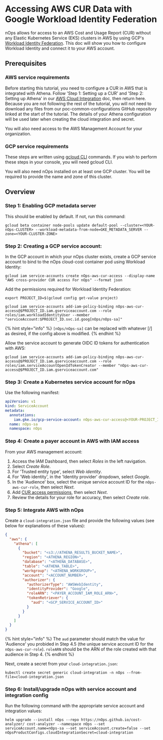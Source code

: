 # Accessing AWS CUR Data with Google Workload Identity Federation

nOps allows for access to an AWS Cost and Usage Report (CUR) without any Elastic Kubernetes Service (EKS) clusters in AWS by using GCP's [Workload Identity Federation](https://cloud.google.com/iam/docs/workload-identity-federation). This doc will show you how to configure Workload Identity and connect it to your AWS account.

## Prerequisites

### AWS service requirements

Before starting this tutorial, you need to configure a CUR in AWS that is integrated with Athena. Follow 'Step 1: Setting up a CUR' and 'Step 2: Setting up Athena' in our [AWS Cloud Integration](/install-and-configure/install/cloud-integration/aws-cloud-integrations/aws-cloud-integrations.md#cost-and-usage-report-integration) doc, then return here. Because you are not following the rest of the tutorial, you will not need to download any files from our poc-common-configurations GitHub repository linked at the start of the tutorial. The details of your Athena configuration will be used later when creating the cloud integration and secret.

You will also need access to the AWS Management Account for your organization.

### GCP service requirements

These steps are written using [gcloud CLI](https://cloud.google.com/sdk/gcloud) commands. If you wish to perform these steps in your console, you will need gcloud CLI.

You will also need nOps installed on at least one GCP cluster. You will be required to provide the name and zone of this cluster.

## Overview

### Step 1: Enabling GCP metadata server

This should be enabled by default. If not, run this command:

```
gcloud beta container node-pools update default-pool --cluster=<YOUR-nOps-CLUSTER> --workload-metadata-from-node=GKE_METADATA_SERVER --zone=<YOUR-CLUSTER-ZONE>
```

### Step 2: Creating a GCP service account:

In the GCP account in which your nOps cluster exists, create a GCP service account to bind to the nOps cloud-cost container pod using Workload Identity:

```
gcloud iam service-accounts create nOps-aws-cur-access --display-name "AWS cross-provider CUR access For nOps" --format json

```

Add the permissions required for Workload Identity Federation:

```
export PROJECT_ID=$(gcloud config get-value project)
```

```
gcloud iam service-accounts add-iam-policy-binding nOps-aws-cur-access@$PROJECT_ID.iam.gserviceaccount.com --role roles/iam.workloadIdentityUser --member "serviceAccount:$PROJECT_ID.svc.id.goog[nOps/nOps-sa]"
```

{% hint style="info" %}
`[nOps/nOps-sa]` can be replaced with whatever [<nOps-K8s-NAMESPACE>/<nOps-SERVICE-ACCOUNT>] as desired, if the config above is modified.
{% endhint %}

Allow the service account to generate OIDC ID tokens for authentication with AWS:

```
gcloud iam service-accounts add-iam-policy-binding nOps-aws-cur-access@$PROJECT_ID.iam.gserviceaccount.com --role roles/iam.serviceAccountOpenIdTokenCreator --member "nOps-aws-cur-access@$PROJECT_ID.iam.gserviceaccount.com"
```

### Step 3: Create a Kubernetes service account for nOps

Use the following manifest:

```yaml
apiVersion: v1
kind: ServiceAccount
metadata:
  annotations:
    iam.gke.io/gcp-service-account: nOps-aws-cur-access@<YOUR-PROJECT_ID>.iam.gserviceaccount.com
  name: nOps-sa
  namespace: nOps
```

### Step 4: Create a payer account in AWS with IAM access

From your AWS management account:

1. Access the IAM Dashboard, then select *Roles* in the left navigation.
2. Select *Create Role*.
3. For 'Trusted entity type', select *Web identity*.
4. For 'Web identity', in the 'Identity provider' dropdown, select *Google*.
5. In the 'Audience' box, select the unique service account ID for the `nOps-aws-cur-role`, then select *Next*.
6. Add [CUR access permissions](https://github.com/nOps/poc-common-configurations/blob/53b553d40f57976419c1dbe276790913644406e9/aws/iam-policies/cur/iam-payer-account-cur-athena-glue-s3-access.json), then select *Next*.
7. Review the details for your role for accuracy, then select *Create role*.

### Step 5: Integrate AWS with nOps

Create a `cloud-integration.json` file and provide the following values (see below for explanations of these values):


```json
{
  "aws": {
    "athena": [
      {
        "bucket": "<s3://ATHENA_RESULTS_BUCKET_NAME>",
        "region": "<ATHENA_REGION>",
        "database": "<ATHENA_DATABASE>",
        "table": "<ATHENA_TABLE>",
        "workgroup": "<ATHENA_WORKGROUP>",
        "account": "<ACCOUNT_NUMBER>",
        "authorizer": {
          "authorizerType": "AWSWebIdentity",
          "identityProvider": "Google",
          "roleARN": "<PAYER_ACCOUNT_IAM_ROLE_ARN>",
          "tokenRetriever": {
            "aud": "<GCP_SERVICE_ACCOUNT_ID>"
          }
        }
      }
    ]
  }
}
```

{% hint style="info" %}
The `aud` parameter should match the value for 'Audience' you probided in Step 4.5 (the unique service account ID for the `nOps-aws-cur-role`). `roleARN` should be the ARN of the role created with that audience in Step 4.
{% endhint %}

Next, create a secret from your `cloud-integration.json`:

```
kubectl create secret generic cloud-integration -n nOps --from-file=cloud-integration.json
```

### Step 6: Install/upgrade nOps with service account and integration config

Run the following command with the appropriate service account and integration values:

```
helm upgrade --install nOps --repo https://nOps.github.io/cost-analyzer/ cost-analyzer --namespace nOps --set serviceAccount.name=nOps-sa --set serviceAccount.create=false --set nOpsProductConfigs.cloudIntegrationSecret=cloud-integration
```
